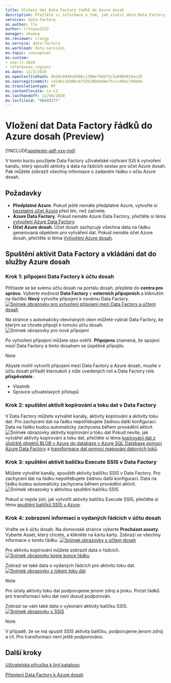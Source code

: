 ```yaml
---
title: Vložení dat Data Factory řádků do Azure dosah
description: Přečtěte si informace o tom, jak vložit data Data Factory do Azure dosah.
services: data-factory
ms.author: lle
author: lrtoyou1223
manager: shwang
ms.reviewer: craigg
ms.service: data-factory
ms.workload: data-services
ms.topic: conceptual
ms.custom:
- seo-lt-2019
- references_regions
ms.date: 12/3/2020
ms.openlocfilehash: 6b50c9440a958bc1398e79ddf3c5a0984816ec45
ms.sourcegitcommit: c4246c2b986c6f53b20b94d4e75ccc49ec768a9a
ms.translationtype: MT
ms.contentlocale: cs-CZ
ms.lasthandoff: 12/04/2020
ms.locfileid: "96603277"
---
```

# <a name="push-data-factory-lineage-data-to-azure-purview-preview"></a>Vložení dat Data Factory řádků do Azure dosah (Preview)

[!INCLUDE[appliesto-adf-xxx-md](includes/appliesto-adf-xxx-md.md)]

V tomto kurzu použijete Data Factory uživatelské rozhraní (UI) k vytvoření kanálu, který spouští aktivity a data na řádcích sestav pro účet Azure dosah. Pak můžete zobrazit všechny informace o zadaném řádku v účtu Azure dosah.

## <a name="prerequisites"></a>Požadavky
* **Předplatné Azure**. Pokud ještě nemáte předplatné Azure, vytvořte si [bezplatný účet Azure](https://azure.microsoft.com/free/) před tím, než začnete.
* **Azure Data Factory**. Pokud nemáte Azure Data Factory, přečtěte si téma [vytvoření Azure Data Factory](./quickstart-create-data-factory-portal.md).
* **Účet Azure dosah**. Účet dosah zachycuje všechna data na řádku generovaná objektem pro vytváření dat. Pokud nemáte účet Azure dosah, přečtěte si téma [Vytvoření Azure dosah](https://docs.microsoft.com/azure/purview/create-catalog-portal).


## <a name="run-data-factory-activities-and-push-lineage-data-to-azure-purview"></a>Spuštění aktivit Data Factory a vkládání dat do služby Azure dosah
### <a name="step-1--connect-data-factory-to-your-purview-account"></a>Krok 1: připojení Data Factory k účtu dosah
Přihlaste se ke svému účtu dosah na portálu dosah, přejdete do **centra pro správu**. Vyberte možnost **Data Factory** v **externích připojeních** a kliknutím na tlačítko **Nový** vytvořte připojení k novému Data Factory. 
[![Snímek obrazovky pro vytvoření připojení mezi Data Factory a účtem ](./media/data-factory-purview/connect-adf-to-purview.png) dosah ](./media/data-factory-purview/connect-adf-to-purview.png#lightbox)

Na stránce s automaticky otevíraných oken můžete vybrat Data Factory, ke kterým se chcete připojit k tomuto účtu dosah. 
![Snímek obrazovky pro nové připojení](./media/data-factory-purview/new-adf-purview-connection.png)

Po vytvoření připojení můžete stav ověřit. **Připojeno** znamená, že spojení mezi Data Factory a tímto dosahem se úspěšně připojilo. 
> [!NOTE]
> Abyste mohli vytvořit připojení mezi Data Factory a Azure dosah, musíte v účtu dosah přiřadit kteroukoli z níže uvedených rolí a Data Factory role **přispěvatele** .
> - Vlastník
> - Správce uživatelských přístupů

### <a name="step-2-run-copy-and-dataflow-activities-in-data-factory"></a>Krok 2: spuštění aktivit kopírování a toku dat v Data Factory
V Data Factory můžete vytvářet kanály, aktivity kopírování a aktivity toku dat. Pro zachycení dat na řádku nepotřebujete žádnou další konfiguraci. Data na řádku budou automaticky zachycena během provádění aktivit.
![Snímek obrazovky aktivity kopírování a toku dat ](./media/data-factory-purview/adf-activities-for-lineage.png) Pokud nevíte, jak vytvářet aktivity kopírování a toku dat, přečtěte si téma [kopírování dat z úložiště objektů BLOB v Azure do databáze v Azure SQL Database pomocí Azure Data Factory](./tutorial-copy-data-portal.md) a [transformace dat pomocí mapování datových toků](./tutorial-data-flow.md).

### <a name="step-3-run-execute-ssis-package-activities-in-data-factory"></a>Krok 3: spuštění aktivit balíčku Execute SSIS v Data Factory
Můžete vytvářet kanály, spouštět aktivity balíčku SSIS v Data Factory. Pro zachycení dat na řádku nepotřebujete žádnou další konfiguraci. Data na řádku budou automaticky zachycena během provádění aktivit.
![Snímek obrazovky s aktivitou spuštění balíčku SSIS](./media/data-factory-purview/ssis-activities-for-lineage.png)

Pokud si nejste jisti, jak vytvořit aktivity balíčku Execute SSIS, přečtěte si téma [spuštění balíčků SSIS v Azure](./tutorial-deploy-ssis-packages-azure.md).

### <a name="step-4-view-lineage-information-in-your-purview-account"></a>Krok 4: zobrazení informací o vydaných řádcích v účtu dosah
Vraťte se k účtu dosah. Na domovské stránce vyberte **Procházet assety**. Vyberte Asset, který chcete, a klikněte na kartu karty. Zobrazí se všechny informace o tomto řádku.
[![Snímek obrazovky s účtem ](./media/data-factory-purview/view-dataset.png) dosah ](./media/data-factory-purview/view-dataset.png#lightbox)

Pro aktivitu kopírování můžete zobrazit data o řádcích.
[![Snímek obrazovky kopie konce řádku ](./media/data-factory-purview/copy-lineage.png)](./media/data-factory-purview/copy-lineage.png#lightbox)

Zobrazí se také data o vydaných řádcích pro aktivitu toku dat.
[![Snímek obrazovky s tokem toku ](./media/data-factory-purview/dataflow-lineage.png) dat ](./media/data-factory-purview/dataflow-lineage.png#lightbox)

> [!NOTE] 
> Pro účely aktivity toku dat podporujeme jenom zdroj a jímku. Počet řádků pro transformaci toku dat není dosud podporován.

Zobrazí se vám také data o vykonání aktivity balíčku SSIS.
[![Snímek obrazovky s SSIS ](./media/data-factory-purview/ssis-lineage.png)](./media/data-factory-purview/ssis-lineage.png#lightbox)

> [!NOTE] 
> V případě, že se má spustit SSIS aktivita balíčku, podporujeme jenom zdroj a cíl. Pro transformaci není ještě podporováno.

## <a name="next-steps"></a>Další kroky
[Uživatelská příručka k linii katalogu](https://docs.microsoft.com/azure/purview/catalog-lineage-user-guide)

[Připojení Data Factory k Azure dosah](connect-data-factory-to-azure-purview.md)